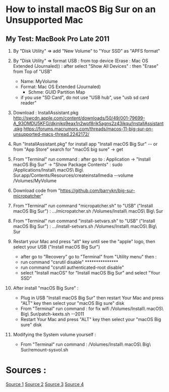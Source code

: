 # How to install macOS Big Sur on an Unsupported Mac
## My Test: MacBook Pro Late 2011


1. By "Disk Utility" => add "New Volume" to "Your SSD" as "APFS format"

2. By "Disk Utility" => format USB : from top device (Erase : Mac OS Extended (Journaled)) : 
     after select "Show All Devices" : then "Erase" from Top of "USB"
	* Name: MyVolume  
	* Format: Mac OS Extended (Journaled)
        * Schme: GUID Partition Map
    - if you use "SD Card", do not use "USB hub", use "usb sd card reader"

3. Download : InstallAssistant.pkg
http://swcdn.apple.com/content/downloads/50/49/001-79699-A_93OMDU5KFG/dkjnjkq9eax1n2wpf8rik5agns2z43ikqu/InstallAssistant.pkg
https://forums.macrumors.com/threads/macos-11-big-sur-on-unsupported-macs-thread.2242172/

4. Run "InstallAssistant.pkg" for install app "Install macOS Big Sur"
    -- or from "App Store" search for "macOS big sure" -> get

5. From "Terminal" run command : after go to : Application -> "Install macOS Big Sur" -> "Show Package Contents" :
	sudo /Applications/Install\ macOS\ Big\ Sur.app/Contents/Resources/createinstallmedia --volume /Volumes/MyVolume

6. Download code from "https://github.com/barrykn/big-sur-micropatcher"

7. From "Terminal" run command "micropatcher.sh" to "USB" ("Install macOS Big Sur") :
   .../micropatcher.sh /Volumes/Install\ macOS\ Big\ Sur 

8.  From "Terminal" run command "install-setvars.sh" to "USB" ("Install macOS Big Sur") :
   .../install-setvars.sh /Volumes/Install\ macOS\ Big\ Sur

9.  Restart your Mac and press "alt" key until see the "apple" logo, then select your USB ("Install macOS Big Sur") 
     - after go to "Recovery" go to "Terminal" from "Utility menu" then :
	* run command "csrutil disable"  ***************
	* run command "csrutil authenticated-root disable"
    - select "Install macOS" for "Install macOS Big Sur" and select "Your SSD"

10. After install "macOS Big Sure" :
	* Plug in USB "Install macOS Big Sur"  then restart Your Mac and press "ALT" key then select your "macOS Big sure" disk
  	* From "Terminal" run command : for fix wifi
   	    /Volumes/Install\ macOS\ Big\ Sur/patch-kexts.sh --2011
  	* Restart Your Mac and press "ALT" key then select your "macOS Big sure" disk
  
11. Modifying the System volume yourself :
  	* From "Terminal" run command : 
          /Volumes/Install\ macOS\ Big\ Sur/remount-sysvol.sh

# Sources :
[Source 1](https://www.youtube.com/watch?v=nyGRN6gXYUw)
[Source 2](https://github.com/barrykn/big-sur-micropatcher)
[Source 3](https://www.macworld.co.uk/how-to/update-mac-os-3521995/)
[Source 4](https://www.youtube.com/watch?v=qzf7eAzMlPg)

